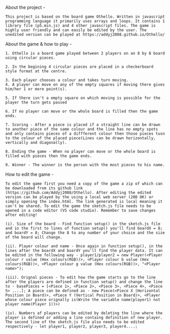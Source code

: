 About the project - 
    
    This project is based on the board game Othello. Written in javascript programming language it primarily uses arrays and loops. It contains 1 library file (p5.min.js) and 4 other javascript files. The game is highly user friendly and can easily be edited by the user. The unedited version can be played at https://addyj2008.github.io/Othello/

About the game & how to play -
    
    1. Othello is a board game played between 2 players on an 8 by 8 board using circular pieces.
    
    2. In the begining 4 circular pieces are placed in a checkerboard style format at the centre.
    
    3. Each player chooses a colour and takes turn moving.
    4. A player can move on any of the empty squares if moving there gives him/her 1 or more point(s).
    
    5. If there isn't a empty square on which moving is possible for the player the turn gets passed
    
    6. If no player can move or the whole board is filled then the game ends.
   
    7. Scoring - After a piece is placed if a straight line can be drawn to another piece of the same colour and the line has no empty spots and only contains pieces of a diffferent colour then those pieces tusn to the colour of the placed piece(Lines can be drawn horizontally, vertically and diagonally).
    
    8. Ending the game - When no player can move or the whole board is filled with pieces then the game ends.
    
    9. Winner - The winner is the person with the most pieces to his name.

How to edit the game - 

    To edit the game first you need a copy of the game a zip of which can be downloaded from its github link (https://github.com/Addyj2008/Othello). After editing the edited version can be played by the using a local web server (200 OK) or simply opening the index.html. The link generated is local meaning it can't be shared. To edit the game the sketch.js file needs to be opened in a code editor (VS code studio). Remember to save changes after editing!
    
    (i). Size of the board - Find function setup() in the sketch.js file and in the first to lines of function setup() you'll find boardX = 8; and boardY = 8; Change the 8 to any number of your choice and the size of the board will change.
    
    (ii). Player colour and name - Once again in function setup(), in the lines after the boardX and boardY you'll find the player data. It can be edited in the following way - player1/player2 = new Player(<Player colour r value (Hex colours(RGB))>, <Player colour b value (Hex colours(RGB))>, <Player colour g value (Hex colours(RGB))>, "<Player name>");
    
    (iii). Orignal pieces - To edit how the game starts go to the line after the players are defined in function setup() and change the line to - basePieces = [<Piece 1>, <Piece 2>, <Piece 3>, <Piece 4>, <Piece 5> ....]; A piece can be defined as - new Piece(<Piece X (Horizontal Position in Board)>, <Piece Y (Vertical Position in Board)>, <Player whose colour piece orignally is(Write the variable name(player1) not player name(Player 1))>)
    
    (iv). Numbers af players can be edited by deleting the line where the player is defined or adding a line containg definition of new player. The second line of the sketch.js file also needs to be edited respectively - let player1, player2, player3, player4....;
